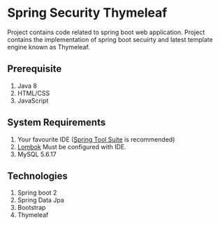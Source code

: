 # Spring Security Thymeleaf
Project contains code related to spring boot web application. Project contains the implementation of spring boot secuirty and latest template engine known as Thymeleaf.

## Prerequisite
1. Java 8
2. HTML/CSS
3. JavaScript

## System Requirements
1. Your favourite IDE ([Spring Tool Suite](https://spring.io/tools) is recommended)
2. [Lombok](https://projectlombok.org/) Must be configured with IDE.
3. MySQL 5.6.17

## Technologies
1. Spring boot 2
2. Spring Data Jpa
3. Bootstrap 
4. Thymeleaf
